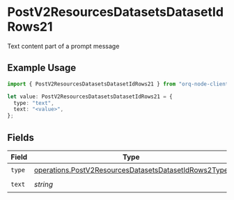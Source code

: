 # PostV2ResourcesDatasetsDatasetIdRows21

Text content part of a prompt message

## Example Usage

```typescript
import { PostV2ResourcesDatasetsDatasetIdRows21 } from "orq-node-client/models/operations";

let value: PostV2ResourcesDatasetsDatasetIdRows21 = {
  type: "text",
  text: "<value>",
};
```

## Fields

| Field                                                                                                                        | Type                                                                                                                         | Required                                                                                                                     | Description                                                                                                                  |
| ---------------------------------------------------------------------------------------------------------------------------- | ---------------------------------------------------------------------------------------------------------------------------- | ---------------------------------------------------------------------------------------------------------------------------- | ---------------------------------------------------------------------------------------------------------------------------- |
| `type`                                                                                                                       | [operations.PostV2ResourcesDatasetsDatasetIdRows2Type](../../models/operations/postv2resourcesdatasetsdatasetidrows2type.md) | :heavy_check_mark:                                                                                                           | N/A                                                                                                                          |
| `text`                                                                                                                       | *string*                                                                                                                     | :heavy_check_mark:                                                                                                           | N/A                                                                                                                          |